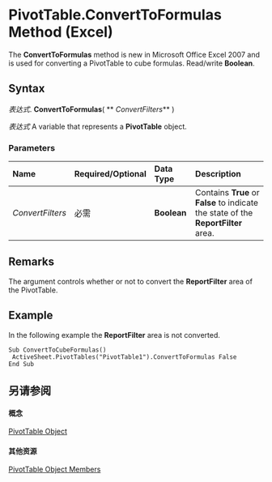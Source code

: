 
# PivotTable.ConvertToFormulas Method (Excel)

The  **ConvertToFormulas** method is new in Microsoft Office Excel 2007 and is used for converting a PivotTable to cube formulas. Read/write **Boolean**.


## Syntax

 _表达式_. **ConvertToFormulas**( ** _ConvertFilters_** )

 _表达式_ A variable that represents a **PivotTable** object.


### Parameters



|**Name**|**Required/Optional**|**Data Type**|**Description**|
|:-----|:-----|:-----|:-----|
| _ConvertFilters_|必需|**Boolean**|Contains  **True** or **False** to indicate the state of the **ReportFilter** area.|

## Remarks

The argument controls whether or not to convert the  **ReportFilter** area of the PivotTable.


## Example

In the following example the  **ReportFilter** area is not converted.


```
Sub ConvertToCubeFormulas() 
 ActiveSheet.PivotTables("PivotTable1").ConvertToFormulas False 
End Sub
```


## 另请参阅


#### 概念


[PivotTable Object](a9c1d4a0-78a9-f9a6-6daf-91cb63e45842.md)
#### 其他资源


[PivotTable Object Members](http://msdn.microsoft.com/library/8e8d1692-cf32-63c6-a1f6-54ddcc2a4964%28Office.15%29.aspx)